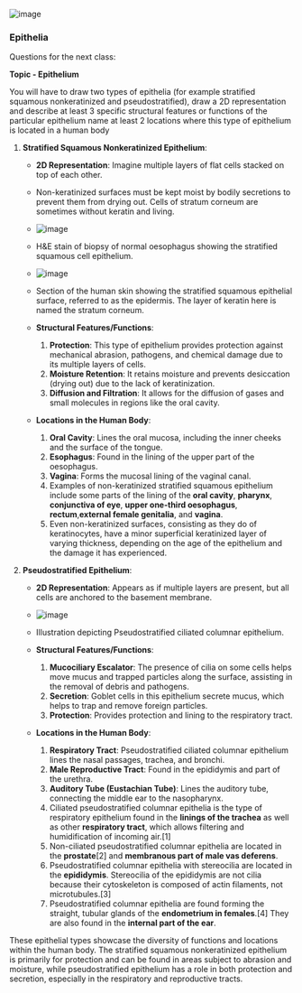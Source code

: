 ![image](https://github.com/pe1l1nl1/23007/assets/19546253/9291ba79-7112-4cfc-91a0-ffca752ef83e)
### Epithelia 

Questions for the next class:

**Topic - Epithelium**

You will have to draw two types of epithelia (for example stratified squamous nonkeratinized and pseudostratified), 
draw a 2D representation and describe at least 3 specific structural features or functions of the particular epithelium
name at least 2 locations where this type of epithelium is located in a human body


1. **Stratified Squamous Nonkeratinized Epithelium**:
   - **2D Representation**: Imagine multiple layers of flat cells stacked on top of each other.
   - Non-keratinized surfaces must be kept moist by bodily secretions to prevent them from drying out. Cells of stratum corneum are sometimes without keratin and living.
   - ![image](https://github.com/pe1l1nl1/23007/assets/19546253/129395cf-6dfb-4aaf-9807-812da12de4a4)
   - H&E stain of biopsy of normal oesophagus showing the stratified squamous cell epithelium.
   - ![image](https://github.com/pe1l1nl1/23007/assets/19546253/d2c93eaf-21fc-4da1-babf-3372f17a370c)
   - Section of the human skin showing the stratified squamous epithelial surface, referred to as the epidermis. The layer of keratin here is named the stratum corneum.
   - **Structural Features/Functions**:
     1. **Protection**: This type of epithelium provides protection against mechanical abrasion, pathogens, and chemical damage due to its multiple layers of cells.
     1. **Moisture Retention**: It retains moisture and prevents desiccation (drying out) due to the lack of keratinization.
     1. **Diffusion and Filtration**: It allows for the diffusion of gases and small molecules in regions like the oral cavity.

   - **Locations in the Human Body**:
     1. **Oral Cavity**: Lines the oral mucosa, including the inner cheeks and the surface of the tongue.
     1. **Esophagus**: Found in the lining of the upper part of the oesophagus.
     1. **Vagina**: Forms the mucosal lining of the vaginal canal.
     1. Examples of non-keratinized stratified squamous epithelium include some parts of the lining of the **oral cavity**, **pharynx**, **conjunctiva of eye**, **upper one-third oesophagus**, **rectum**,**external female genitalia**, and **vagina**.
     1. Even non-keratinized surfaces, consisting as they do of keratinocytes, have a minor superficial keratinized layer of varying thickness, depending on the age of the epithelium and the damage it has experienced.

2. **Pseudostratified Epithelium**:
   - **2D Representation**: Appears as if multiple layers are present, but all cells are anchored to the basement membrane.
   - ![image](https://github.com/pe1l1nl1/23007/assets/19546253/ee4cfdc7-7af8-498e-a53b-4f59c32ca26b)
   - Illustration depicting Pseudostratified ciliated columnar epithelium.

   - **Structural Features/Functions**:
     1. **Mucociliary Escalator**: The presence of cilia on some cells helps move mucus and trapped particles along the surface, assisting in the removal of debris and pathogens.
     1. **Secretion**: Goblet cells in this epithelium secrete mucus, which helps to trap and remove foreign particles.
     1. **Protection**: Provides protection and lining to the respiratory tract.

   - **Locations in the Human Body**:
     1. **Respiratory Tract**: Pseudostratified ciliated columnar epithelium lines the nasal passages, trachea, and bronchi.
     1. **Male Reproductive Tract**: Found in the epididymis and part of the urethra.
     1. **Auditory Tube (Eustachian Tube)**: Lines the auditory tube, connecting the middle ear to the nasopharynx.
     1. Ciliated pseudostratified columnar epithelia is the type of respiratory epithelium found in the **linings of the trachea** as well as other **respiratory tract**, which allows filtering and humidification of incoming air.[1]
     1. Non-ciliated pseudostratified columnar epithelia are located in the **prostate**[2] and **membranous part of male vas deferens**.
     1. Pseudostratified columnar epithelia with stereocilia are located in the **epididymis**. Stereocilia of the epididymis are not cilia because their cytoskeleton is composed of actin filaments, not microtubules.[3] 
     1. Pseudostratified columnar epithelia are found forming the straight, tubular glands of the **endometrium in females**.[4] They are also found in the **internal part of the ear**.


These epithelial types showcase the diversity of functions and locations within the human body. The stratified squamous nonkeratinized epithelium is primarily for protection and can be found in areas subject to abrasion and moisture, while pseudostratified epithelium has a role in both protection and secretion, especially in the respiratory and reproductive tracts.
